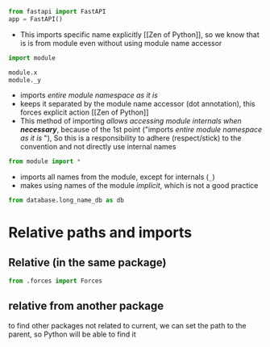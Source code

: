 ```python
from fastapi import FastAPI
app = FastAPI()
```
- This imports specific name explicitly [[Zen of Python]], so we know that is is from module even without using module name accessor


```python
import module

module.x
module._y
```
- imports *entire module namespace as it is* 
- keeps it separated by the module name accessor (dot annotation), this forces explicit action [[Zen of Python]]
- This method of importing *allows accessing module internals when **necessary***, because of the 1st point ("imports *entire module namespace as it is* "), So this is a responsibility to adhere (respect/stick) to the convention and not directly use internal names


```python
from module import *
```
- imports all names from the module, except for internals (`_`)
- makes using names of the module *implicit*, which is not a good practice

```python
from database.long_name_db as db
```

# Relative paths and imports
## Relative (in the same package)
```python
from .forces import Forces
```


## relative from another package
to find other packages not related to current, we can set the path to the parent, so Python will be able to find it